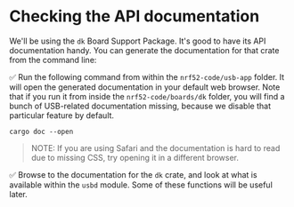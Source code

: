 # Checking the API documentation

We'll be using the `dk` Board Support Package. It's good to have its API documentation handy. You can generate the documentation for that crate from the command line:

✅ Run the following command from within the `nrf52-code/usb-app` folder. It will open the generated documentation in your default web browser. Note that if you run it from inside the `nrf52-code/boards/dk` folder, you will find a bunch of USB-related documentation missing, because we disable that particular feature by default.

```console
cargo doc --open
```

> NOTE: If you are using Safari and the documentation is hard to read due to missing CSS, try opening it in a different browser.

✅ Browse to the documentation for the `dk` crate, and look at what is available within the `usbd` module. Some of these functions will be useful later.
